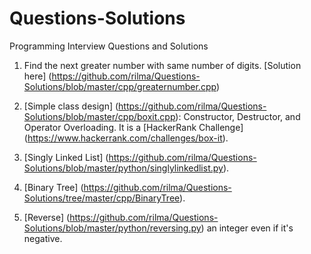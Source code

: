 # Questions-Solutions
Programming Interview Questions and Solutions

1. Find the next greater number with same number of digits. [Solution here] (https://github.com/rilma/Questions-Solutions/blob/master/cpp/greaternumber.cpp)
  
2. [Simple class design] (https://github.com/rilma/Questions-Solutions/blob/master/cpp/boxit.cpp): Constructor, Destructor, and Operator Overloading. It is a [HackerRank Challenge] (https://www.hackerrank.com/challenges/box-it).

3. [Singly Linked List] (https://github.com/rilma/Questions-Solutions/blob/master/python/singlylinkedlist.py).

4. [Binary Tree] (https://github.com/rilma/Questions-Solutions/tree/master/cpp/BinaryTree).

5. [Reverse] (https://github.com/rilma/Questions-Solutions/blob/master/python/reversing.py) an integer even if it's negative.
